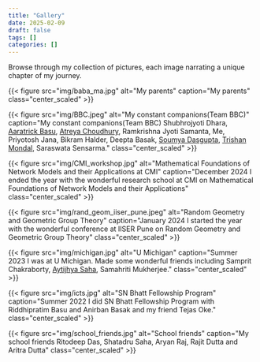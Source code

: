 ```yaml
---
title: "Gallery"
date: 2025-02-09
draft: false
tags: []
categories: []
---
```


<!-- <style>
r { color: Red }
o { color: Orange }
g { color: Green }
b { color: Blue}
</style> -->

Browse through my collection of pictures, each image narrating a unique chapter of my journey.

{{< figure
    src="img/baba_ma.jpg"
    alt="My parents"
    caption="My parents"
    class="center_scaled"
    >}}

{{< figure
    src="img/BBC.jpeg"
    alt="My constant companions(Team BBC)"
    caption="My constant companions(Team BBC) Shubhrojyoti Dhara, [Aaratrick Basu](https://awnathan1893.github.io/), [Atreya Choudhury](https://www.atchox.com/), Ramkrishna Jyoti Samanta, Me, Priyotosh Jana, Bikram Halder, Deepta Basak, [Soumya Dasgupta](https://omegasd18.github.io/), [Trishan Mondal](https://trishan8.github.io/), Saraswata Sensarma."
    class="center_scaled"
    >}}

{{< figure
    src="img/CMI_workshop.jpg"
    alt="Mathematical Foundations of Network Models and their Applications at CMI"
    caption="December 2024 I ended the year with the wonderful research school at CMI on Mathematical Foundations of Network Models and their Applications"
    class="center_scaled"
    >}}

{{< figure
    src="img/rand_geom_iiser_pune.jpeg"
    alt="Random Geometry and Geometric Group Theory"
    caption="January 2024 I started the year with the wonderful conference at IISER Pune on Random Geometry and Geometric Group Theory"
    class="center_scaled"
    >}}

{{< figure
    src="img/michigan.jpg"
    alt="U Michigan"
    caption="Summer 2023 I was at U Michigan. Made some wonderful friends including Samprit Chakraborty, [Aytijhya Saha](https://aytijhya.github.io/website/), Samahriti Mukherjee."
    class="center_scaled"
    >}}

{{< figure
    src="img/icts.jpg"
    alt="SN Bhatt Fellowship Program"
    caption="Summer 2022 I did SN Bhatt Fellowship Program with Riddhipratim Basu and Anirban Basak and my friend Tejas Oke."
    class="center_scaled"
    >}}

{{< figure 
    src="img/school_friends.jpg"
    alt="School friends"
    caption="My school friends Ritodeep Das, Shatadru Saha, Aryan Raj, Rajit Dutta and Aritra Dutta"
    class="center_scaled"
    >}}